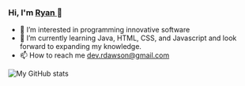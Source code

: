 ### Hi, I'm <a href="https://www.linkedin.com/in/ryan-dawson-558123192/"> Ryan </a> 👋

- 👀 I’m interested in programming innovative software
- 🌱 I’m currently learning Java, HTML, CSS, and Javascript and look forward to expanding my knowledge.
- 📫 How to reach me dev.rdawson@gmail.com

![My GitHub stats](https://github-readme-stats.vercel.app/api?username=rydaws&count_private=true)

<!---
rydaws/rydaws is a ✨ special ✨ repository because its `README.md` (this file) appears on your GitHub profile.
You can click the Preview link to take a look at your changes.
--->
